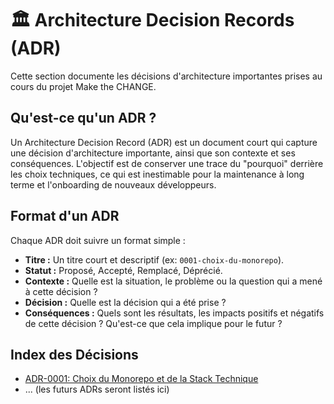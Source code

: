 # 🏛️ Architecture Decision Records (ADR)

Cette section documente les décisions d'architecture importantes prises au cours du projet Make the CHANGE.

## Qu'est-ce qu'un ADR ?

Un Architecture Decision Record (ADR) est un document court qui capture une décision d'architecture importante, ainsi que son contexte et ses conséquences. L'objectif est de conserver une trace du "pourquoi" derrière les choix techniques, ce qui est inestimable pour la maintenance à long terme et l'onboarding de nouveaux développeurs.

## Format d'un ADR

Chaque ADR doit suivre un format simple :

- **Titre :** Un titre court et descriptif (ex: `0001-choix-du-monorepo`).
- **Statut :** Proposé, Accepté, Remplacé, Déprécié.
- **Contexte :** Quelle est la situation, le problème ou la question qui a mené à cette décision ?
- **Décision :** Quelle est la décision qui a été prise ?
- **Conséquences :** Quels sont les résultats, les impacts positifs et négatifs de cette décision ? Qu'est-ce que cela implique pour le futur ?

## Index des Décisions

- [ADR-0001: Choix du Monorepo et de la Stack Technique](./0001-choix-monorepo-stack-technique.md)
- ... (les futurs ADRs seront listés ici)
